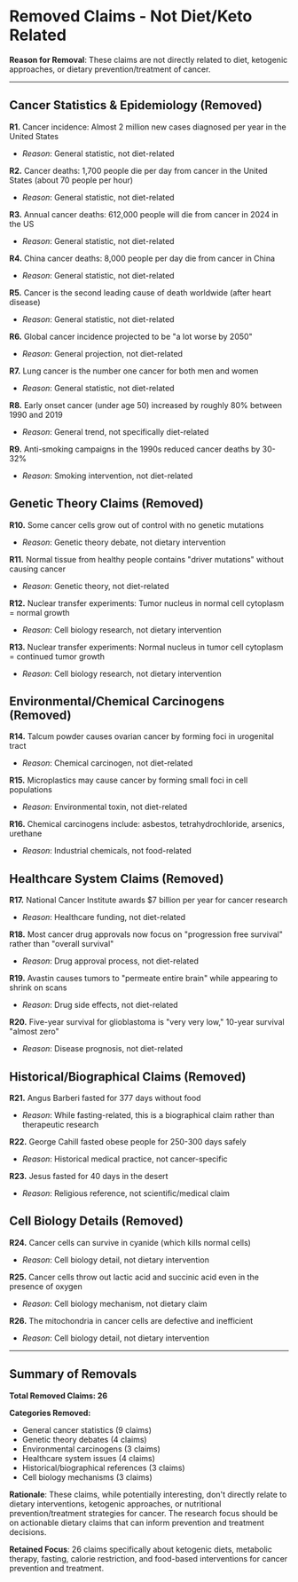 # Removed Claims - Not Diet/Keto Related
**Reason for Removal**: These claims are not directly related to diet, ketogenic approaches, or dietary prevention/treatment of cancer.

---

## Cancer Statistics & Epidemiology (Removed)

**R1.** Cancer incidence: Almost 2 million new cases diagnosed per year in the United States
- *Reason*: General statistic, not diet-related

**R2.** Cancer deaths: 1,700 people die per day from cancer in the United States (about 70 people per hour)
- *Reason*: General statistic, not diet-related

**R3.** Annual cancer deaths: 612,000 people will die from cancer in 2024 in the US
- *Reason*: General statistic, not diet-related

**R4.** China cancer deaths: 8,000 people per day die from cancer in China
- *Reason*: General statistic, not diet-related

**R5.** Cancer is the second leading cause of death worldwide (after heart disease)
- *Reason*: General statistic, not diet-related

**R6.** Global cancer incidence projected to be "a lot worse by 2050"
- *Reason*: General projection, not diet-related

**R7.** Lung cancer is the number one cancer for both men and women
- *Reason*: General statistic, not diet-related

**R8.** Early onset cancer (under age 50) increased by roughly 80% between 1990 and 2019
- *Reason*: General trend, not specifically diet-related

**R9.** Anti-smoking campaigns in the 1990s reduced cancer deaths by 30-32%
- *Reason*: Smoking intervention, not diet-related

## Genetic Theory Claims (Removed)

**R10.** Some cancer cells grow out of control with no genetic mutations
- *Reason*: Genetic theory debate, not dietary intervention

**R11.** Normal tissue from healthy people contains "driver mutations" without causing cancer
- *Reason*: Genetic theory, not diet-related

**R12.** Nuclear transfer experiments: Tumor nucleus in normal cell cytoplasm = normal growth
- *Reason*: Cell biology research, not dietary intervention

**R13.** Nuclear transfer experiments: Normal nucleus in tumor cell cytoplasm = continued tumor growth
- *Reason*: Cell biology research, not dietary intervention

## Environmental/Chemical Carcinogens (Removed)

**R14.** Talcum powder causes ovarian cancer by forming foci in urogenital tract
- *Reason*: Chemical carcinogen, not diet-related

**R15.** Microplastics may cause cancer by forming small foci in cell populations
- *Reason*: Environmental toxin, not diet-related

**R16.** Chemical carcinogens include: asbestos, tetrahydrochloride, arsenics, urethane
- *Reason*: Industrial chemicals, not food-related

## Healthcare System Claims (Removed)

**R17.** National Cancer Institute awards $7 billion per year for cancer research
- *Reason*: Healthcare funding, not diet-related

**R18.** Most cancer drug approvals now focus on "progression free survival" rather than "overall survival"
- *Reason*: Drug approval process, not diet-related

**R19.** Avastin causes tumors to "permeate entire brain" while appearing to shrink on scans
- *Reason*: Drug side effects, not diet-related

**R20.** Five-year survival for glioblastoma is "very very low," 10-year survival "almost zero"
- *Reason*: Disease prognosis, not diet-related

## Historical/Biographical Claims (Removed)

**R21.** Angus Barberi fasted for 377 days without food
- *Reason*: While fasting-related, this is a biographical claim rather than therapeutic research

**R22.** George Cahill fasted obese people for 250-300 days safely
- *Reason*: Historical medical practice, not cancer-specific

**R23.** Jesus fasted for 40 days in the desert
- *Reason*: Religious reference, not scientific/medical claim

## Cell Biology Details (Removed)

**R24.** Cancer cells can survive in cyanide (which kills normal cells)
- *Reason*: Cell biology detail, not dietary intervention

**R25.** Cancer cells throw out lactic acid and succinic acid even in the presence of oxygen
- *Reason*: Cell biology mechanism, not dietary claim

**R26.** The mitochondria in cancer cells are defective and inefficient
- *Reason*: Cell biology detail, not dietary intervention

---

## Summary of Removals

**Total Removed Claims: 26**

**Categories Removed:**
- General cancer statistics (9 claims)
- Genetic theory debates (4 claims)
- Environmental carcinogens (3 claims)
- Healthcare system issues (4 claims)
- Historical/biographical references (3 claims)
- Cell biology mechanisms (3 claims)

**Rationale**: These claims, while potentially interesting, don't directly relate to dietary interventions, ketogenic approaches, or nutritional prevention/treatment strategies for cancer. The research focus should be on actionable dietary claims that can inform prevention and treatment decisions.

**Retained Focus**: 26 claims specifically about ketogenic diets, metabolic therapy, fasting, calorie restriction, and food-based interventions for cancer prevention and treatment.
